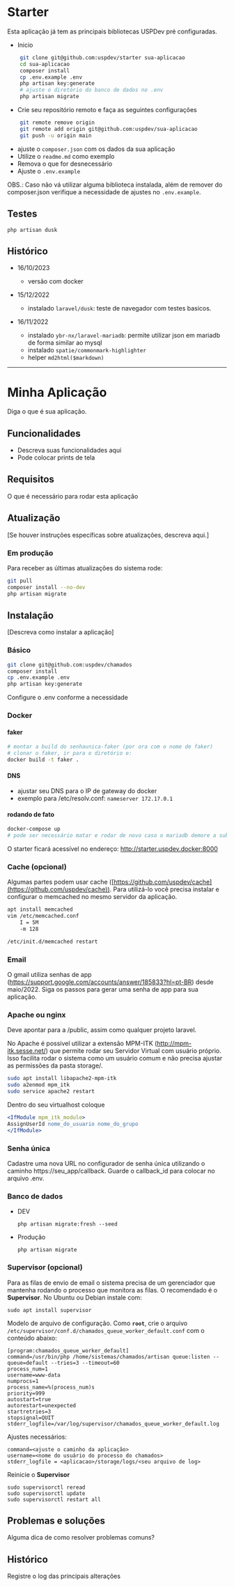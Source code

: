 # Starter

Esta aplicação já tem as principais bibliotecas USPDev pré configuradas.

* Inicio

```bash
    git clone git@github.com:uspdev/starter sua-aplicacao
    cd sua-aplicacao
    composer install
    cp .env.example .env
    php artisan key:generate
    # ajuste o diretório do banco de dados no .env
    php artisan migrate
```

* Crie seu repositório remoto e faça as seguintes configurações

```bash
    git remote remove origin
    git remote add origin git@github.com:uspdev/sua-aplicacao
    git push -u origin main
```

* ajuste o `composer.json` com os dados da sua aplicação
* Utilize o `readme.md` como exemplo
* Remova o que for desnecessário
* Ajuste o `.env.example`

OBS.: Caso não vá utilizar alguma biblioteca instalada, além de remover do composer.json
verifique a necessidade de ajustes no `.env.example`. 

## Testes

    php artisan dusk

## Histórico
* 16/10/2023
    - versão com docker

* 15/12/2022
    - instalado `laravel/dusk`: teste de navegador com testes basicos.

* 16/11/2022
    - instalado `ybr-nx/laravel-mariadb`: permite utilizar json em mariadb de forma similar ao mysql
    - instalado `spatie/commonmark-highlighter`
    - helper `md2html($markdown)`
---

# Minha Aplicação

Diga o que é sua aplicação.
## Funcionalidades

* Descreva suas funcionalidades aqui
* Pode colocar prints de tela

## Requisitos

O que é necessário para rodar esta aplicação

## Atualização

[Se houver instruções específicas sobre atualizações, descreva aqui.]

### Em produção

Para receber as últimas atualizações do sistema rode:

```sh
git pull
composer install --no-dev
php artisan migrate
```


## Instalação

[Descreva como instalar a aplicação]

### Básico

```sh
git clone git@github.com:uspdev/chamados
composer install
cp .env.example .env
php artisan key:generate
```

Configure o .env conforme a necessidade

### Docker

#### faker
```sh
# montar a build do senhaunica-faker (por ora com o nome de faker)
# clonar o faker, ir para o diretório e:
docker build -t faker .
```

#### DNS
  - ajustar seu DNS para o IP de gateway do docker
  - exemplo para /etc/resolv.conf: `nameserver 172.17.0.1`

#### rodando de fato
```sh
docker-compose up
# pode ser necessário matar e rodar de novo caso o mariadb demore a subir
```

O starter ficará acessível no endereço: http://starter.uspdev.docker:8000

### Cache (opcional)

Algumas partes podem usar cache ([https://github.com/uspdev/cache](https://github.com/uspdev/cache)). Para utilizá-lo você precisa instalar e configurar o memcached no mesmo servidor da aplicação.

```bash
apt install memcached
vim /etc/memcached.conf
    I = 5M
    -m 128

/etc/init.d/memcached restart
```

### Email

O gmail utiliza senhas de app (https://support.google.com/accounts/answer/185833?hl=pt-BR) desde maio/2022. Siga os passos para gerar uma senha de app para sua aplicação.

### Apache ou nginx

Deve apontar para a <pasta do projeto>/public, assim como qualquer projeto laravel.

No Apache é possivel utilizar a extensão MPM-ITK (http://mpm-itk.sesse.net/) que permite rodar seu Servidor Virtual com usuário próprio. Isso facilita rodar o sistema como um usuário comum e não precisa ajustar as permissões da pasta storage/.

```bash
sudo apt install libapache2-mpm-itk
sudo a2enmod mpm_itk
sudo service apache2 restart
```

Dentro do seu virtualhost coloque

```apache
<IfModule mpm_itk_module>
AssignUserId nome_do_usuario nome_do_grupo
</IfModule>
```

### Senha única

Cadastre uma nova URL no configurador de senha única utilizando o caminho https://seu_app/callback. Guarde o callback_id para colocar no arquivo .env.

### Banco de dados

* DEV

    `php artisan migrate:fresh --seed`

* Produção

    `php artisan migrate`

### Supervisor (opcional)

Para as filas de envio de email o sistema precisa de um gerenciador que mantenha rodando o processo que monitora as filas. O recomendado é o **Supervisor**. No Ubuntu ou Debian instale com:

    sudo apt install supervisor

Modelo de arquivo de configuração. Como **`root`**, crie o arquivo `/etc/supervisor/conf.d/chamados_queue_worker_default.conf` com o conteúdo abaixo:

    [program:chamados_queue_worker_default]
    command=/usr/bin/php /home/sistemas/chamados/artisan queue:listen --queue=default --tries=3 --timeout=60
    process_num=1
    username=www-data
    numprocs=1
    process_name=%(process_num)s
    priority=999
    autostart=true
    autorestart=unexpected
    startretries=3
    stopsignal=QUIT
    stderr_logfile=/var/log/supervisor/chamados_queue_worker_default.log

Ajustes necessários:

    command=<ajuste o caminho da aplicação>
    username=<nome do usuário do processo do chamados>
    stderr_logfile = <aplicacao>/storage/logs/<seu arquivo de log>

Reinicie o **Supervisor**

    sudo supervisorctl reread
    sudo supervisorctl update
    sudo supervisorctl restart all

## Problemas e soluções

Alguma dica de como resolver problemas comuns?

## Histórico

Registre o log das principais alterações
